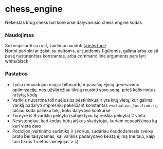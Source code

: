 # chess_engine
Nekeistas ktug chess bot konkurse dalyvavusio chess engine kodas  
### Naudojimas
Sukompiliuoti su rust, žaidimui naudoti [šį interface](https://github.com/HollaFoil/KTUG-ChessBot)  
Norint parinkti ar žaisti su baltomis, ar juodomis figūromis, galima arba keisti pusę nustatančias konstantas, arba command line arguments parašyti white/black
### Pastabos
* Tyčia nenaudojau magic bitboardų ir panašių ėjimų generavimo optimizacijų, nes užsibrėžiau tikslą reusinti savo seną, prieš kelis metus rašytą, kodą
* Variklis nuvertina toli nuėjusius pėstininkus ir yra kitų vietų, kur galima variklį padaryti stipresniu pakeičiant konstantas `evaluation_function.rs`, tačiau koda palieku tokį, koks dalyvavo konkurse
* Turnyre iš 9 variklių pelnyta (subjektyvu ką reiškia pelnyta) 2 vieta
* Nesistengiau, kad kodas būtų aiškus skaitytojui, kuriam nepaaiškinau ką kuri vieta daro
* Pozicijos įvertinimo euristiką ir svorius, sudariau naudodamasis sveiku protu bei taisydamas, kai variklis padarydavo keistą ėjimą (ne taip, kaip tam tikras 1 vietos laimėjojas >:c)
